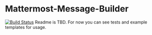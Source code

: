 # Mattermost-Message-Builder
[![Build Status](https://travis-ci.org/mcherryleigh/mattermost-message-builder.svg?branch=master)](https://travis-ci.org/mcherryleigh/mattermost-message-builder)
Readme is TBD. For now you can see tests and example templates for usage.
